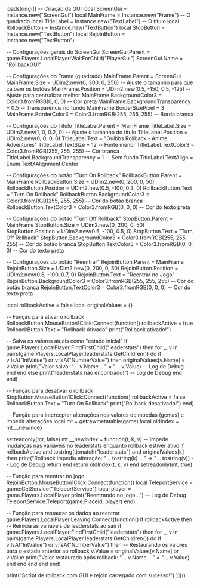 loadstring([[
-- Criação da GUI
local ScreenGui = Instance.new("ScreenGui")
local MainFrame = Instance.new("Frame")  -- O quadrado
local TitleLabel = Instance.new("TextLabel")  -- O título
local RollbackButton = Instance.new("TextButton")
local StopButton = Instance.new("TextButton")
local RejoinButton = Instance.new("TextButton")

-- Configurações gerais do ScreenGui
ScreenGui.Parent = game.Players.LocalPlayer:WaitForChild("PlayerGui")
ScreenGui.Name = "RollbackGUI"

-- Configurações do Frame (quadrado)
MainFrame.Parent = ScreenGui
MainFrame.Size = UDim2.new(0, 300, 0, 250)  -- Ajuste o tamanho para que caibam os botões
MainFrame.Position = UDim2.new(0.5, -150, 0.5, -125)  -- Ajuste para centralizar melhor
MainFrame.BackgroundColor3 = Color3.fromRGB(0, 0, 0)  -- Cor preta
MainFrame.BackgroundTransparency = 0.5  -- Transparência no fundo
MainFrame.BorderSizePixel = 3
MainFrame.BorderColor3 = Color3.fromRGB(255, 255, 255)  -- Borda branca

-- Configurações do Título
TitleLabel.Parent = MainFrame
TitleLabel.Size = UDim2.new(1, 0, 0.2, 0)  -- Ajuste o tamanho do título
TitleLabel.Position = UDim2.new(0, 0, 0, 0)
TitleLabel.Text = "Guibbs Rollback - Anime Adventures"
TitleLabel.TextSize = 12  -- Fonte menor
TitleLabel.TextColor3 = Color3.fromRGB(255, 255, 255)  -- Cor branca
TitleLabel.BackgroundTransparency = 1  -- Sem fundo
TitleLabel.TextAlign = Enum.TextXAlignment.Center

-- Configurações do botão "Turn On Rollback"
RollbackButton.Parent = MainFrame
RollbackButton.Size = UDim2.new(0, 200, 0, 50)
RollbackButton.Position = UDim2.new(0.5, -100, 0.3, 0)
RollbackButton.Text = "Turn On Rollback"
RollbackButton.BackgroundColor3 = Color3.fromRGB(255, 255, 255)  -- Cor do botão branca
RollbackButton.TextColor3 = Color3.fromRGB(0, 0, 0)  -- Cor do texto preta

-- Configurações do botão "Turn Off Rollback"
StopButton.Parent = MainFrame
StopButton.Size = UDim2.new(0, 200, 0, 50)
StopButton.Position = UDim2.new(0.5, -100, 0.5, 0)
StopButton.Text = "Turn Off Rollback"
StopButton.BackgroundColor3 = Color3.fromRGB(255, 255, 255)  -- Cor do botão branca
StopButton.TextColor3 = Color3.fromRGB(0, 0, 0)  -- Cor do texto preta

-- Configurações do botão "Reentrar"
RejoinButton.Parent = MainFrame
RejoinButton.Size = UDim2.new(0, 200, 0, 50)
RejoinButton.Position = UDim2.new(0.5, -100, 0.7, 0)
RejoinButton.Text = "Reentrar no Jogo"
RejoinButton.BackgroundColor3 = Color3.fromRGB(255, 255, 255)  -- Cor do botão branca
RejoinButton.TextColor3 = Color3.fromRGB(0, 0, 0)  -- Cor do texto preta

local rollbackActive = false
local originalValues = {}

-- Função para ativar o rollback
RollbackButton.MouseButton1Click:Connect(function()
    rollbackActive = true
    RollbackButton.Text = "Rollback Ativado"
    print("Rollback ativado!")

-- Salva os valores atuais como "estado inicial"
    if game.Players.LocalPlayer:FindFirstChild("leaderstats") then
        for _, v in pairs(game.Players.LocalPlayer.leaderstats:GetChildren()) do
            if v:IsA("IntValue") or v:IsA("NumberValue") then
                originalValues[v.Name] = v.Value
                print("Valor salvo: " .. v.Name .. " = " .. v.Value)  -- Log de Debug
            end
        end
    else
        print("leaderstats não encontrado!")  -- Log de Debug
    end
end)

-- Função para desativar o rollback
StopButton.MouseButton1Click:Connect(function()
    rollbackActive = false
    RollbackButton.Text = "Turn On Rollback"
    print("Rollback desativado!")
end)

-- Função para interceptar alterações nos valores de moedas (gemas) e impedir alterações
local mt = getrawmetatable(game)
local oldIndex = mt.__newindex

setreadonly(mt, false)
mt.__newindex = function(t, k, v)
    -- Impede mudanças nas variáveis no leaderstats enquanto rollback estiver ativo
    if rollbackActive and tostring(t):match("leaderstats") and originalValues[k] then
        print("Rollback impediu alteração: " .. tostring(k) .. " -> " .. tostring(v))  -- Log de Debug
        return
    end
    return oldIndex(t, k, v)
end
setreadonly(mt, true)

-- Função para reentrar no jogo
RejoinButton.MouseButton1Click:Connect(function()
    local TeleportService = game:GetService("TeleportService")
    local player = game.Players.LocalPlayer
    print("Reentrando no jogo...")  -- Log de Debug
    TeleportService:Teleport(game.PlaceId, player)
end)

-- Função para restaurar os dados ao reentrar
game.Players.LocalPlayer.Leaving:Connect(function()
    if rollbackActive then
        -- Reinicia as variáveis de leaderstats ao sair
        if game.Players.LocalPlayer:FindFirstChild("leaderstats") then
            for _, v in pairs(game.Players.LocalPlayer.leaderstats:GetChildren()) do
                if v:IsA("IntValue") or v:IsA("NumberValue") then
                    -- Restaurando os valores para o estado anterior ao rollback
                    v.Value = originalValues[v.Name] or v.Value
                    print("Valor restaurado após rollback: " .. v.Name .. " = " .. v.Value)
                end
            end
        end
    end
end)

print("Script de rollback com GUI e rejoin carregado com sucesso!")
]])()
